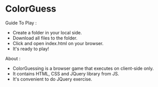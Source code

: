 # ColorGuess

Guide To Play :

* Create a folder in your local side.
* Download all files to the folder.
* Click and open index.html on your browser.
* It's ready to play!

About : 

* ColorGuessing is a browser game that executes on client-side only.
* It contains HTML, CSS and JQuery library from JS.
* It's convenient to do JQuery exercise.
